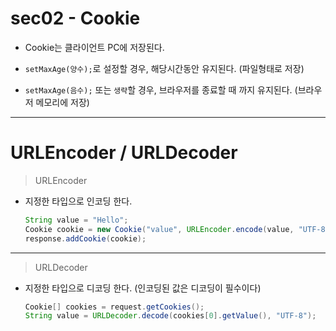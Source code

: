 #	sec02 - Cookie

*	Cookie는 클라이언트 PC에 저장된다.

*	``setMaxAge(양수);``로 설정할 경우, 해당시간동안 유지된다. (파일형태로 저장)

*	``setMaxAge(음수);`` 또는 ``생략``할 경우, 브라우저를 종료할 때 까지 유지된다. (브라우저 메모리에 저장)

---

#	URLEncoder / URLDecoder

>	URLEncoder

*	지정한 타입으로 인코딩 한다.

	```java
	String value = "Hello";
	Cookie cookie = new Cookie("value", URLEncoder.encode(value, "UTF-8"));
	response.addCookie(cookie);
	```
	
---

>	URLDecoder

*	지정한 타입으로 디코딩 한다. (인코딩된 값은 디코딩이 필수이다)

	```java
	Cookie[] cookies = request.getCookies();
	String value = URLDecoder.decode(cookies[0].getValue(), "UTF-8");
	```